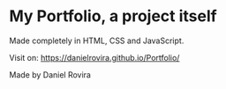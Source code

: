 # My Portfolio, a project itself

Made completely in HTML, CSS and JavaScript.

Visit on:
https://danielrovira.github.io/Portfolio/

Made by Daniel Rovira
